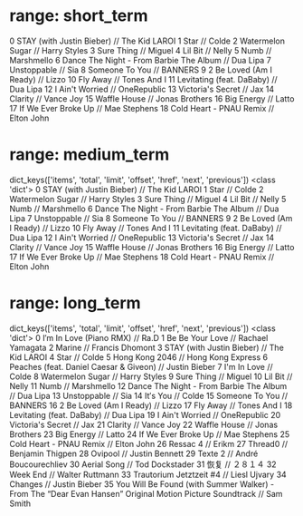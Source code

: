 # range: short_term
0 STAY (with Justin Bieber) // The Kid LAROI
1 Star // Colde
2 Watermelon Sugar // Harry Styles
3 Sure Thing // Miguel
4 Lil Bit // Nelly
5 Numb // Marshmello
6 Dance The Night - From Barbie The Album // Dua Lipa
7 Unstoppable // Sia
8 Someone To You // BANNERS
9 2 Be Loved (Am I Ready) // Lizzo
10 Fly Away // Tones And I
11 Levitating (feat. DaBaby) // Dua Lipa
12 I Ain't Worried // OneRepublic
13 Victoria's Secret // Jax
14 Clarity // Vance Joy
15 Waffle House // Jonas Brothers
16 Big Energy // Latto
17 If We Ever Broke Up // Mae Stephens
18 Cold Heart - PNAU Remix // Elton John

# range: medium_term
dict_keys(['items', 'total', 'limit', 'offset', 'href', 'next', 'previous'])
<class 'dict'>
0 STAY (with Justin Bieber) // The Kid LAROI
1 Star // Colde
2 Watermelon Sugar // Harry Styles
3 Sure Thing // Miguel
4 Lil Bit // Nelly
5 Numb // Marshmello
6 Dance The Night - From Barbie The Album // Dua Lipa
7 Unstoppable // Sia
8 Someone To You // BANNERS
9 2 Be Loved (Am I Ready) // Lizzo
10 Fly Away // Tones And I
11 Levitating (feat. DaBaby) // Dua Lipa
12 I Ain't Worried // OneRepublic
13 Victoria's Secret // Jax
14 Clarity // Vance Joy
15 Waffle House // Jonas Brothers
16 Big Energy // Latto
17 If We Ever Broke Up // Mae Stephens
18 Cold Heart - PNAU Remix // Elton John

# range: long_term
dict_keys(['items', 'total', 'limit', 'offset', 'href', 'next', 'previous'])
<class 'dict'>
0 I′m In Love (Piano RMX) // Ra.D
1 Be Be Your Love // Rachael Yamagata
2 Marine // Francis Dhomont
3 STAY (with Justin Bieber) // The Kid LAROI
4 Star // Colde
5 Hong Kong 2046 // Hong Kong Express
6 Peaches (feat. Daniel Caesar & Giveon) // Justin Bieber
7 I'm In Love // Colde
8 Watermelon Sugar // Harry Styles
9 Sure Thing // Miguel
10 Lil Bit // Nelly
11 Numb // Marshmello
12 Dance The Night - From Barbie The Album // Dua Lipa
13 Unstoppable // Sia
14 It′s You // Colde
15 Someone To You // BANNERS
16 2 Be Loved (Am I Ready) // Lizzo
17 Fly Away // Tones And I
18 Levitating (feat. DaBaby) // Dua Lipa
19 I Ain't Worried // OneRepublic
20 Victoria's Secret // Jax
21 Clarity // Vance Joy
22 Waffle House // Jonas Brothers
23 Big Energy // Latto
24 If We Ever Broke Up // Mae Stephens
25 Cold Heart - PNAU Remix // Elton John
26 Ressac 4 // Erikm
27 Thread0 // Benjamin Thigpen
28 Ovipool // Justin Bennett
29 Texte 2 // André Boucourechliev
30 Aerial Song // Tod Dockstader
31 恢复 // ２８１４
32 Week End // Walter Ruttmann
33 Trautorium Jetztzeit #4 // Liesl Ujvary
34 Changes // Justin Bieber
35 You Will Be Found (with Summer Walker) - From The “Dear Evan Hansen” Original Motion Picture Soundtrack // Sam Smith
